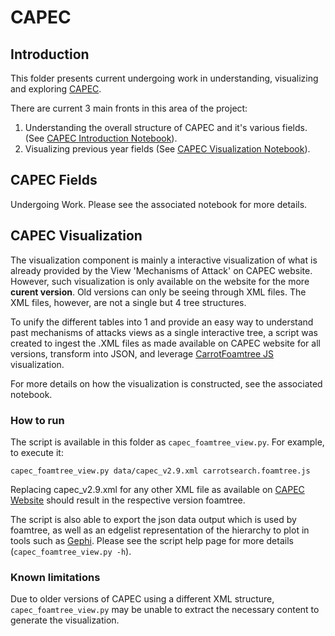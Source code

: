 # CAPEC 

## Introduction

This folder presents current undergoing work in understanding, visualizing and exploring [CAPEC](http://capec.mitre.org/). 

There are current 3 main fronts in this area of the project:

1. Understanding the overall structure of CAPEC and it's various fields. (See [CAPEC Introduction Notebook](https://github.com/sailuh/perceive/tree/master/Notebooks/CAPEC/Introduction)). 
2. Visualizing previous year fields (See [CAPEC Visualization Notebook](https://github.com/sailuh/perceive/tree/master/Notebooks/CAPEC/Visualization)).

## CAPEC Fields

Undergoing Work. Please see the associated notebook for more details. 

## CAPEC Visualization  

The visualization component is mainly a interactive visualization of what is already provided by the View 'Mechanisms of Attack' on CAPEC website. However, such visualization is only available on the website for the more **curent version**. Old versions can only be seeing through XML files. The XML files, however, are not a single but 4 tree structures. 

To unify the different tables into 1 and provide an easy way to understand past mechanisms of attacks views as a single interactive tree, a script was created to ingest the .XML files as made available on CAPEC website for all versions, transform into JSON, and leverage [CarrotFoamtree JS](https://carrotsearch.com/foamtree/) visualization. 

For more details on how the visualization is constructed, see the associated notebook.

### How to run

The script is available in this folder as `capec_foamtree_view.py`. For example, to execute it:

``` 
capec_foamtree_view.py data/capec_v2.9.xml carrotsearch.foamtree.js
```

Replacing capec_v2.9.xml for any other XML file as available on [CAPEC Website](http://capec.mitre.org/data/) should result in the respective version foamtree.

The script is also able to export the json data output which is used by foamtree, as well as an edgelist representation of the hierarchy to plot in tools such as [Gephi](https://gephi.org/). Please see the script help page for more details (`capec_foamtree_view.py -h`). 

### Known limitations

Due to older versions of CAPEC using a different XML structure, `capec_foamtree_view.py` may be unable to extract the necessary content to generate the visualization. 
